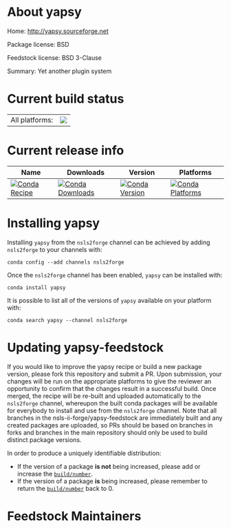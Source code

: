 About yapsy
===========

Home: http://yapsy.sourceforge.net

Package license: BSD

Feedstock license: BSD 3-Clause

Summary: Yet another plugin system



Current build status
====================


<table><tr><td>All platforms:</td>
    <td>
      <a href="https://dev.azure.com/nsls2forge/nsls2forge/_build/latest?definitionId=140&branchName=master">
        <img src="https://dev.azure.com/nsls2forge/nsls2forge/_apis/build/status/yapsy-feedstock?branchName=master">
      </a>
    </td>
  </tr>
</table>

Current release info
====================

| Name | Downloads | Version | Platforms |
| --- | --- | --- | --- |
| [![Conda Recipe](https://img.shields.io/badge/recipe-yapsy-green.svg)](https://anaconda.org/nsls2forge/yapsy) | [![Conda Downloads](https://img.shields.io/conda/dn/nsls2forge/yapsy.svg)](https://anaconda.org/nsls2forge/yapsy) | [![Conda Version](https://img.shields.io/conda/vn/nsls2forge/yapsy.svg)](https://anaconda.org/nsls2forge/yapsy) | [![Conda Platforms](https://img.shields.io/conda/pn/nsls2forge/yapsy.svg)](https://anaconda.org/nsls2forge/yapsy) |

Installing yapsy
================

Installing `yapsy` from the `nsls2forge` channel can be achieved by adding `nsls2forge` to your channels with:

```
conda config --add channels nsls2forge
```

Once the `nsls2forge` channel has been enabled, `yapsy` can be installed with:

```
conda install yapsy
```

It is possible to list all of the versions of `yapsy` available on your platform with:

```
conda search yapsy --channel nsls2forge
```




Updating yapsy-feedstock
========================

If you would like to improve the yapsy recipe or build a new
package version, please fork this repository and submit a PR. Upon submission,
your changes will be run on the appropriate platforms to give the reviewer an
opportunity to confirm that the changes result in a successful build. Once
merged, the recipe will be re-built and uploaded automatically to the
`nsls2forge` channel, whereupon the built conda packages will be available for
everybody to install and use from the `nsls2forge` channel.
Note that all branches in the nsls-ii-forge/yapsy-feedstock are
immediately built and any created packages are uploaded, so PRs should be based
on branches in forks and branches in the main repository should only be used to
build distinct package versions.

In order to produce a uniquely identifiable distribution:
 * If the version of a package **is not** being increased, please add or increase
   the [``build/number``](https://conda.io/docs/user-guide/tasks/build-packages/define-metadata.html#build-number-and-string).
 * If the version of a package **is** being increased, please remember to return
   the [``build/number``](https://conda.io/docs/user-guide/tasks/build-packages/define-metadata.html#build-number-and-string)
   back to 0.

Feedstock Maintainers
=====================


